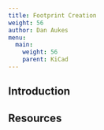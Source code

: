 ```yaml
---
title: Footprint Creation
weight: 56
author: Dan Aukes
menu:
  main:
    weight: 56
    parent: KiCad
---
```


## Introduction

## Resources